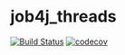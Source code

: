 # job4j_threads
[![Build Status](https://travis-ci.com/AlexanderBanar/job4j_threads.svg?branch=master)](https://travis-ci.com/AlexanderBanar/job4j_threads)
[![codecov](https://codecov.io/gh/AlexanderBanar/job4j_threads/branch/master/graph/badge.svg?token=0V2HJYPGY0)](https://codecov.io/gh/AlexanderBanar/job4j_threads)